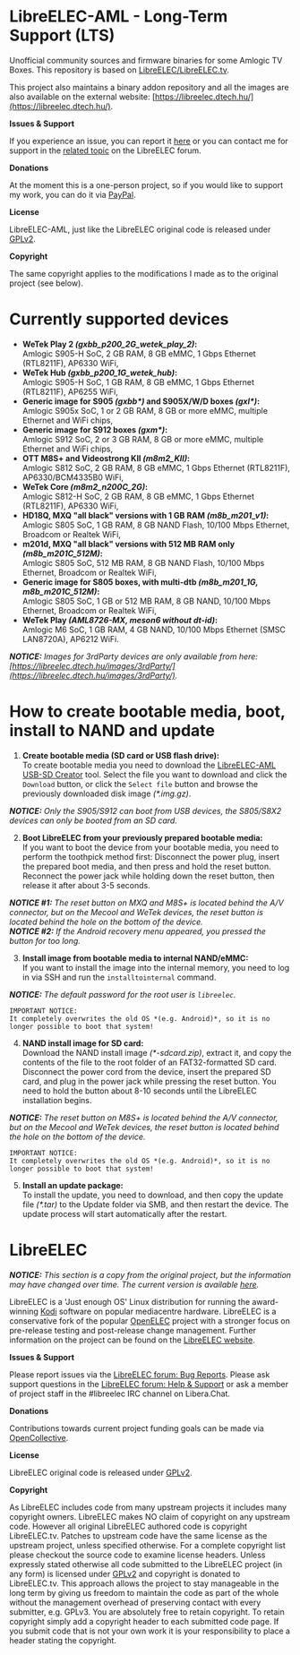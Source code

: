# LibreELEC-AML - Long-Term Support (LTS)

Unofficial community sources and firmware binaries for some Amlogic TV Boxes. This repository is based on [LibreELEC/LibreELEC.tv](https://github.com/LibreELEC/LibreELEC.tv).

This project also maintains a binary addon repository and all the images are also available on the external website: [https://libreelec.dtech.hu/](https://libreelec.dtech.hu/).

**Issues & Support**

If you experience an issue, you can report it [here](https://github.com/dtechsrv/LibreELEC-AML/issues) or you can contact me for support in the [related topic](https://forum.libreelec.tv/thread/23456) on the LibreELEC forum.

**Donations**

At the moment this is a one-person project, so if you would like to support my work, you can do it via [PayPal](https://paypal.me/dtechsrv).

**License**

LibreELEC-AML, just like the LibreELEC original code is released under [GPLv2](https://www.gnu.org/licenses/gpl-2.0.html).

**Copyright**

The same copyright applies to the modifications I made as to the original project (see below).

# Currently supported devices

- **WeTek Play 2 *(gxbb_p200_2G_wetek_play_2)*:**<br />
Amlogic S905-H SoC, 2 GB RAM, 8 GB eMMC, 1 Gbps Ethernet (RTL8211F), AP6330 WiFi,
- **WeTek Hub *(gxbb_p200_1G_wetek_hub)*:**<br />
Amlogic S905-H SoC, 1 GB RAM, 8 GB eMMC, 1 Gbps Ethernet (RTL8211F), AP6255 WiFi,
- **Generic image for S905 *(gxbb\*)* and S905X/W/D boxes *(gxl\*)*:**<br />
Amlogic S905x SoC, 1 or 2 GB RAM, 8 GB or more eMMC, multiple Ethernet and WiFi chips,
- **Generic image for S912 boxes *(gxm\*)*:**<br />
Amlogic S912 SoC, 2 or 3 GB RAM, 8 GB or more eMMC, multiple Ethernet and WiFi chips,
- **OTT M8S+ and Videostrong KII *(m8m2_KII)*:**<br />
Amlogic S812 SoC, 2 GB RAM, 8 GB eMMC, 1 Gbps Ethernet (RTL8211F), AP6330/BCM4335B0 WiFi,
- **WeTek Core *(m8m2_n200C_2G)*:**<br />
Amlogic S812-H SoC, 2 GB RAM, 8 GB eMMC, 1 Gbps Ethernet (RTL8211F), AP6330 WiFi,
- **HD18Q, MXQ "all black" versions with 1 GB RAM *(m8b_m201_v1)*:**<br />
Amlogic S805 SoC, 1 GB RAM, 8 GB NAND Flash, 10/100 Mbps Ethernet, Broadcom or Realtek WiFi,
- **m201d, MXQ "all black" versions with 512 MB RAM only *(m8b_m201C_512M)*:**<br />
Amlogic S805 SoC, 512 MB RAM, 8 GB NAND Flash, 10/100 Mbps Ethernet, Broadcom or Realtek WiFi,
- **Generic image for S805 boxes, with multi-dtb *(m8b_m201_1G, m8b_m201C_512M)*:**<br />
Amlogic S805 SoC, 1 GB or 512 MB RAM, 8 GB NAND, 10/100 Mbps Ethernet, Broadcom or Realtek WiFi,
- **WeTek Play *(AML8726-MX, meson6 without dt-id)*:**<br />
Amlogic M6 SoC, 1 GB RAM, 4 GB NAND, 10/100 Mbps Ethernet (SMSC LAN8720A), AP6212 WiFi.

***NOTICE:** Images for 3rdParty devices are only available from here: [https://libreelec.dtech.hu/images/3rdParty/](https://libreelec.dtech.hu/images/3rdParty/).*

# How to create bootable media, boot, install to NAND and update

1. **Create bootable media (SD card or USB flash drive):**<br />
To create bootable media you need to download the [LibreELEC-AML USB-SD Creator](https://github.com/dtechsrv/usb-sd-creator/releases) tool. Select the file you want to download and click the `Download` button, or click the `Select file` button and browse the previously downloaded disk image *(\*.img.gz)*.

***NOTICE:** Only the S905/S912 can boot from USB devices, the S805/S8X2 devices can only be booted from an SD card.*

2. **Boot LibreELEC from your previously prepared bootable media:**<br />
If you want to boot the device from your bootable media, you need to perform the toothpick method first: Disconnect the power plug, insert the prepared boot media, and then press and hold the reset button. Reconnect the power jack while holding down the reset button, then release it after about 3-5 seconds.

***NOTICE #1:** The reset button on MXQ and M8S+ is located behind the A/V connector, but on the Mecool and WeTek devices, the reset button is located behind the hole on the bottom of the device.*<br />
***NOTICE #2:** If the Android recovery menu appeared, you pressed the button for too long.*

3. **Install image from bootable media to internal NAND/eMMC:**<br />
If you want to install the image into the internal memory, you need to log in via SSH and run the `installtointernal` command.

***NOTICE:** The default password for the root user is `libreelec`.*

`IMPORTANT NOTICE:`<br />
`It completely overwrites the old OS *(e.g. Android)*, so it is no longer possible to boot that system!`

4. **NAND install image for SD card:**<br />
Download the NAND install image *(\*-sdcard.zip)*, extract it, and copy the contents of the file to the root folder of an FAT32-formatted SD card. Disconnect the power cord from the device, insert the prepared SD card, and plug in the power jack while pressing the reset button. You need to hold the button about 8-10 seconds until the LibreELEC installation begins.

***NOTICE:** The reset button on M8S+ is located behind the A/V connector, but on the Mecool and WeTek devices, the reset button is located behind the hole on the bottom of the device.*

`IMPORTANT NOTICE:`<br />
`It completely overwrites the old OS *(e.g. Android)*, so it is no longer possible to boot that system!`

5. **Install an update package:**<br />
To install the update, you need to download, and then copy the update file *(\*.tar)* to the Update folder via SMB, and then restart the device. The update process will start automatically after the restart.

# LibreELEC

***NOTICE:** This section is a copy from the original project, but the information may have changed over time. The current version is available [here](https://github.com/LibreELEC/LibreELEC.tv/blob/master/README.md).*

LibreELEC is a 'Just enough OS' Linux distribution for running the award-winning [Kodi](https://kodi.tv) software on popular mediacentre hardware. LibreELEC is a conservative fork of the popular [OpenELEC](https://github.com/OpenELEC/OpenELEC.tv) project with a stronger focus on pre-release testing and post-release change management. Further information on the project can be found on the [LibreELEC website](https://libreelec.tv).

**Issues & Support**

Please report issues via the [LibreELEC forum: Bug Reports](https://forum.libreelec.tv/forum-35.html). Please ask support questions in the [LibreELEC forum: Help & Support](https://forum.libreelec.tv/forum-3.html) or ask a member of project staff in the #libreelec IRC channel on Libera.Chat.

**Donations**

Contributions towards current project funding goals can be made via [OpenCollective](https://opencollective.com/libreelec/donate).

**License**

LibreELEC original code is released under [GPLv2](https://www.gnu.org/licenses/gpl-2.0.html).

**Copyright**

As LibreELEC includes code from many upstream projects it includes many copyright owners. LibreELEC makes NO claim of copyright on any upstream code. However all original LibreELEC authored code is copyright LibreELEC.tv. Patches to upstream code have the same license as the upstream project, unless specified otherwise. For a complete copyright list please checkout the source code to examine license headers. Unless expressly stated otherwise all code submitted to the LibreELEC project (in any form) is licensed under [GPLv2](https://www.gnu.org/licenses/gpl-2.0.html) and copyright is donated to LibreELEC.tv. This approach allows the project to stay manageable in the long term by giving us freedom to maintain the code as part of the whole without the management overhead of preserving contact with every submitter, e.g. GPLv3. You are absolutely free to retain copyright. To retain copyright simply add a copyright header to each submitted code page. If you submit code that is not your own work it is your responsibility to place a header stating the copyright.
